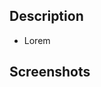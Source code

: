 ## Description

<!--- Lead with the intended commit body in this description field. Also please link to any GitHub issue or discourse thread that this PR addresses. -->

- Lorem

## Screenshots

<!-- Remove section if not applicable -->
